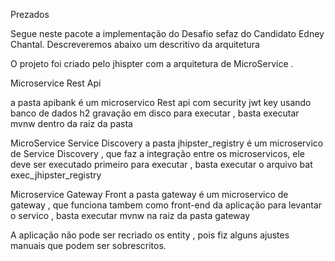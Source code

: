 Prezados 

  Segue neste pacote a implementação do Desafio sefaz do Candidato Edney Chantal.
  Descreveremos abaixo um descritivo da arquitetura
  
  O projeto foi criado pelo jhispter com a arquitetura de MicroService . 
  
  Microservice Rest Api 
  
  a pasta apibank é um microservico Rest api com security jwt key usando banco de dados h2 gravação em disco 
     para executar , basta executar mvnw dentro da raiz da pasta
	 
  MicroService Service Discovery
  a pasta jhipster_registry é um microservico de Service Discovery , que faz a integração entre os microservicos, ele deve ser executado primeiro
     para executar , basta executar o arquivo bat exec_jhipster_registry
	 
  Microservice Gateway Front 
  a pasta gateway é um microservico de gateway , que funciona tambem como front-end da aplicação para levantar o servico , basta executar mvnw
  na raiz da pasta gateway
  
  
  A aplicação não pode ser recriado os entity , pois fiz alguns ajustes manuais que podem ser sobrescritos.

  
  